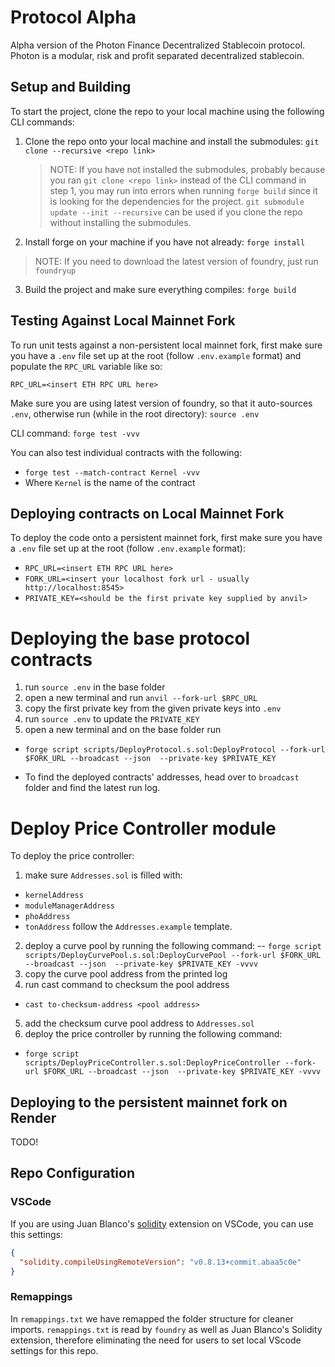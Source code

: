 # Protocol Alpha
Alpha version of the Photon Finance Decentralized Stablecoin protocol. Photon is a modular, risk and profit separated decentralized stablecoin.

## Setup and Building
To start the project, clone the repo to your local machine using the following CLI commands:

1. Clone the repo onto your local machine and install the submodules: `git clone --recursive <repo link>`

   > NOTE: If you have not installed the submodules, probably because you ran `git clone <repo link>` instead of the CLI command in step 1, you may run into errors when running `forge build` since it is looking for the dependencies for the project. `git submodule update --init --recursive` can be used if you clone the repo without installing the submodules.

2. Install forge on your machine if you have not already: `forge install`

> NOTE: If you need to download the latest version of foundry, just run `foundryup` 

3. Build the project and make sure everything compiles: `forge build`

## Testing Against Local Mainnet Fork
To run unit tests against a non-persistent local mainnet fork, first make sure you have a `.env` file set up at the root (follow `.env.example` format) and populate the `RPC_URL` variable like so:

`RPC_URL=<insert ETH RPC URL here>`

Make sure you are using latest version of foundry, so that it auto-sources `.env`, otherwise run (while in the root directory): `source .env`

CLI command: `forge test -vvv`

You can also test individual contracts with the following:
- `forge test --match-contract Kernel -vvv`
- Where `Kernel` is the name of the contract

## Deploying contracts on Local Mainnet Fork
To deploy the code onto a persistent mainnet fork, first make sure you have a `.env` file set up at the root (follow `.env.example` format):

- ```RPC_URL=<insert ETH RPC URL here>```
- ```FORK_URL=<insert your localhost fork url - usually http://localhost:8545>```
- ```PRIVATE_KEY=<should be the first private key supplied by anvil>```

# Deploying the base protocol contracts

1. run `source .env` in the base folder
2. open a new terminal and run `anvil --fork-url $RPC_URL`
3. copy the first private key from the given private keys into `.env`
4. run `source .env` to update the `PRIVATE_KEY`
5. open a new terminal and on the base folder run 
- ```forge script scripts/DeployProtocol.s.sol:DeployProtocol --fork-url $FORK_URL --broadcast --json  --private-key $PRIVATE_KEY```

- To find the deployed contracts' addresses, head over to `broadcast` folder and find the latest run log.

# Deploy Price Controller module

To deploy the price controller:
1. make sure `Addresses.sol` is filled with:
- ```kernelAddress```
- ```moduleManagerAddress```
- ```phoAddress```
- ```tonAddress```
follow the `Addresses.example` template.

2. deploy a curve pool by running the following command:
-- ```forge script scripts/DeployCurvePool.s.sol:DeployCurvePool --fork-url $FORK_URL --broadcast --json  --private-key $PRIVATE_KEY -vvvv```
3. copy the curve pool address from the printed log
4. run cast command to checksum the pool address
- ```cast to-checksum-address <pool address>```
5. add the checksum curve pool address to `Addresses.sol`
6. deploy the price controller by running the following command:
- ```forge script scripts/DeployPriceController.s.sol:DeployPriceController --fork-url $FORK_URL --broadcast --json  --private-key $PRIVATE_KEY -vvvv```
## Deploying to the persistent mainnet fork on Render
TODO!

## Repo Configuration
### VSCode
If you are using Juan Blanco's [solidity](https://marketplace.visualstudio.com/items?itemName=JuanBlanco.solidity) extension on VSCode, you can use this settings:

```json
{
  "solidity.compileUsingRemoteVersion": "v0.8.13+commit.abaa5c0e"
}
```

### Remappings
In `remappings.txt` we have remapped the folder structure for cleaner imports. `remappings.txt` is read by `foundry` as well as Juan Blanco's Solidity extension, therefore eliminating the need for users to set local VScode settings for this repo.